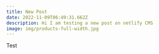 ```yaml
---
title: New Post
date: 2022-11-09T06:49:31.662Z
description: Hi I am testing a new post on netlify CMS
image: img/products-full-width.jpg
---
```

T﻿est